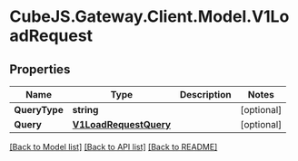 # CubeJS.Gateway.Client.Model.V1LoadRequest

## Properties

Name | Type | Description | Notes
------------ | ------------- | ------------- | -------------
**QueryType** | **string** |  | [optional] 
**Query** | [**V1LoadRequestQuery**](.md) |  | [optional] 

[[Back to Model list]](../README.md#documentation-for-models) [[Back to API list]](../README.md#documentation-for-api-endpoints) [[Back to README]](../README.md)

